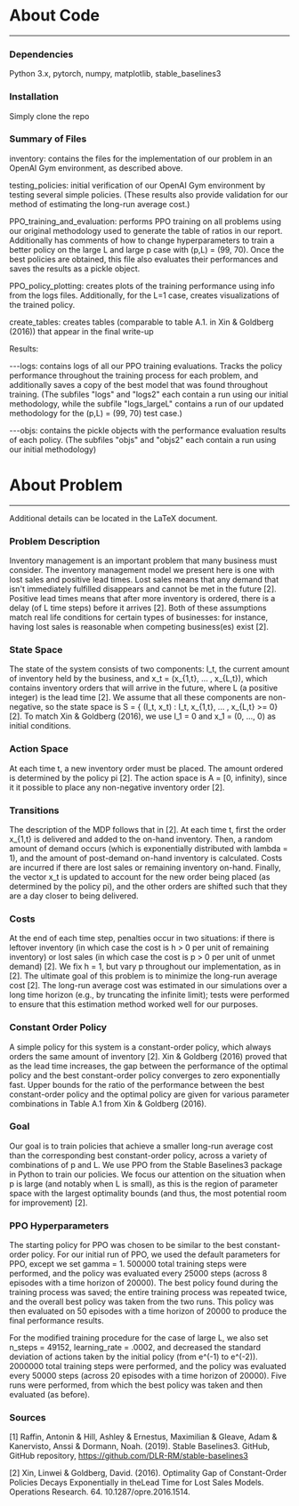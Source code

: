 # About Code
-------------
### Dependencies
Python 3.x, pytorch, numpy, matplotlib, stable_baselines3

### Installation
Simply clone the repo

### Summary of Files

inventory: contains the files for the implementation of our problem in an OpenAI Gym environment, as described above.

testing_policies: initial verification of our OpenAI Gym environment by testing several simple policies. (These results also provide validation for our method of estimating the long-run average cost.)

PPO_training_and_evaluation: performs PPO training on all problems using our original methodology used to generate the table of ratios in our report. Additionally has comments of how to change hyperparameters to train a better policy on the large L and large p case with (p,L) = (99, 70). Once the best policies are obtained, this file also evaluates their performances and saves the results as a pickle object.

PPO_policy_plotting: creates plots of the training performance using info from the logs files. Additionally, for the L=1 case, creates visualizations of the trained policy.

create_tables: creates tables (comparable to table A.1. in Xin & Goldberg (2016)) that appear in the final write-up

Results:

---logs: contains logs of all our PPO training evaluations. Tracks the policy performance throughout the training process for each problem,      and additionally saves a copy of  the best model that was found throughout training. (The subfiles "logs" and "logs2" each contain a run      using our initial methodology, while the subfile "logs_largeL"      contains a run of our updated methodology for the (p,L) = (99, 70) test      case.) 

---objs: contains the pickle objects with the performance evaluation results of each policy. (The subfiles "objs" and "objs2" each contain a    run using our initial methodology)

# About Problem
------------------

Additional details can be located in the LaTeX document. 

### Problem Description

Inventory management is an important problem that many business must consider. The inventory management model we present here is one with lost sales and positive lead times. Lost sales means that any demand that isn't immediately fulfilled disappears and cannot be met in the future [2]. Positive lead times means that after more inventory is ordered, there is a delay (of L time steps) before it arrives [2].  Both of these assumptions match real life conditions for certain types of businesses: for instance, having lost sales is reasonable when competing business(es) exist [2]. 

### State Space

The state of the system consists of two components: I_t, the current amount of inventory held by the business, and x_t = (x_{1,t}, ... , x_{L,t}), which contains inventory orders that will arrive in the future, where L (a positive integer) is the lead time [2]. We assume that all these components are non-negative, so the state space is S = { (I_t, x_t) : I_t, x_{1,t}, ... , x_{L,t} >= 0} [2]. To match Xin & Goldberg (2016), we use I_1 = 0 and x_1 = (0, ..., 0) as initial conditions. 


### Action Space

At each time t, a new inventory order must be placed. The amount ordered is determined by the policy pi [2]. The action space is A = [0, infinity), since it it possible to place any non-negative inventory order [2]. 


### Transitions

The description of the MDP follows that in [2]. At each time t, first the order x_{1,t} is delivered and added to the on-hand inventory. Then, a random amount of demand occurs (which is exponentially distributed with lambda = 1), and the amount of post-demand on-hand inventory is calculated. Costs are incurred if there are lost sales or remaining inventory on-hand. Finally, the vector x_t is updated to account for the new order being placed (as determined by the policy pi), and the other orders are shifted such that they are a day closer to being delivered. 


### Costs

At the end of each time step, penalties occur in two situations: if there is leftover inventory (in which case the cost is h > 0 per unit of remaining inventory) or lost sales (in which case the cost is p > 0 per unit of unmet demand) [2]. We fix h = 1, but vary p throughout our implementation, as in [2]. The ultimate goal of this problem is to minimize the long-run average cost [2]. The long-run average cost was estimated in our simulations over a long time horizon (e.g., by truncating the infinite limit); tests were performed to ensure that this estimation method worked well for our purposes. 


### Constant Order Policy
A simple policy for this system is a constant-order policy, which always orders the same amount of inventory [2]. Xin & Goldberg (2016) proved that as the lead time increases, the gap between the performance of the optimal policy and the best constant-order policy converges to zero exponentially fast. Upper bounds for the ratio of the performance between the best constant-order policy and the optimal policy are given for various parameter combinations in Table A.1 from Xin & Goldberg (2016).

### Goal
Our goal is to train policies that achieve a smaller long-run average cost than the corresponding best constant-order policy, across a variety of combinations of p and L. We use PPO from the Stable Baselines3 package in Python to train our policies. We focus our attention on the situation when p is large (and notably when L is small), as this is the region of parameter space with the largest optimality bounds (and thus, the most potential room for improvement) [2]. 

### PPO Hyperparameters
The starting policy for PPO was chosen to be similar to the best constant-order policy. For our initial run of PPO, we used the default parameters for PPO, except we set gamma = 1. 500000 total training steps were performed, and the policy was evaluated every 25000 steps (across 8 episodes with a time horizon of 20000). The best policy found during the training process was saved; the entire training process was repeated twice, and the overall best policy was taken from the two runs. This policy was then evaluated on 50 episodes with a time horizon of 20000 to produce the final performance results. 

For the modified training procedure for the case of large L, we also set n_steps = 49152, learning_rate = .0002, and decreased the standard deviation of actions taken by the initial policy (from e^(-1) to e^(-2)). 2000000 total training steps were performed, and the policy was evaluated every 50000 steps (across 20 episodes with a time horizon of 20000). Five runs were performed, from which the best policy was taken and then evaluated (as before). 

### Sources

[1] Raffin, Antonin & Hill, Ashley & Ernestus, Maximilian & Gleave, Adam & Kanervisto, Anssi & Dormann, Noah. (2019). Stable Baselines3. GitHub, GitHub repository, https://github.com/DLR-RM/stable-baselines3

[2] Xin, Linwei & Goldberg, David.  (2016).  Optimality Gap of Constant-Order Policies Decays Exponentially in theLead Time for Lost Sales Models.  Operations Research.  64.  10.1287/opre.2016.1514.

